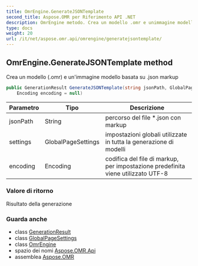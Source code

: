 ```yaml
---
title: OmrEngine.GenerateJSONTemplate
second_title: Aspose.OMR per Riferimento API .NET
description: OmrEngine metodo. Crea un modello .omr e unimmagine modello basata su .json markup
type: docs
weight: 20
url: /it/net/aspose.omr.api/omrengine/generatejsontemplate/
---
```

## OmrEngine.GenerateJSONTemplate method

Crea un modello (.omr) e un'immagine modello basata su .json markup

```csharp
public GenerationResult GenerateJSONTemplate(string jsonPath, GlobalPageSettings settings = null, 
    Encoding encoding = null)
```

| Parametro | Tipo | Descrizione |
| --- | --- | --- |
| jsonPath | String | percorso del file *.json con markup |
| settings | GlobalPageSettings | impostazioni globali utilizzate in tutta la generazione di modelli |
| encoding | Encoding | codifica del file di markup, per impostazione predefinita viene utilizzato UTF-8 |

### Valore di ritorno

Risultato della generazione

### Guarda anche

* class [GenerationResult](../../../aspose.omr.generation/generationresult/)
* class [GlobalPageSettings](../../../aspose.omr.generation/globalpagesettings/)
* class [OmrEngine](../)
* spazio dei nomi [Aspose.OMR.Api](../../omrengine/)
* assemblea [Aspose.OMR](../../../)


